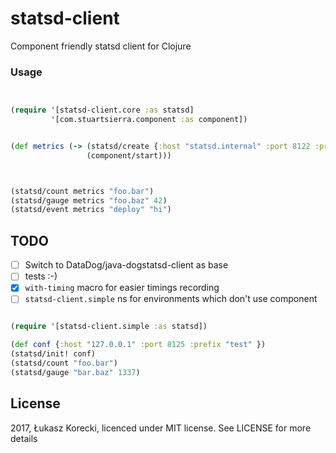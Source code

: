 # statsd-client
Component friendly statsd client for Clojure


### Usage

```clojure


(require '[statsd-client.core :as statsd]
         '[com.stuartsierra.component :as component])


(def metrics (-> (statsd/create {:host "statsd.internal" :port 8122 :prefix *ns*})
                 (component/start)))



(statsd/count metrics "foo.bar")
(statsd/gauge metrics "foo.baz" 42)
(statsd/event metrics "deploy" "hi")

```

## TODO

- [ ] Switch to DataDog/java-dogstatsd-client as base
- [ ] tests :-)
- [x] `with-timing` macro for easier timings recording
- [ ] `statsd-client.simple` ns for environments which don't use component

```clojure

(require '[statsd-client.simple :as statsd])

(def conf {:host "127.0.0.1" :port 8125 :prefix "test" })
(statsd/init! conf)
(statsd/count "foo.bar")
(statsd/gauge "bar.baz" 1337)

```

## License

2017, Łukasz Korecki, licenced under MIT license.
See LICENSE for more details
